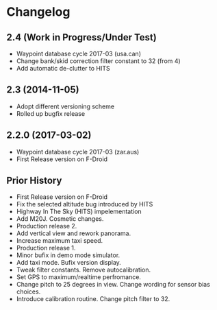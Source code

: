 Changelog
=========
2.4 (Work in Progress/Under Test)
------------------
* Waypoint database cycle 2017-03 (usa.can)
* Change bank/skid correction filter constant to 32 (from 4)
* Add automatic de-clutter to HITS

2.3 (2014-11-05)
------------------
* Adopt different versioning scheme
* Rolled up bugfix release 

2.2.0 (2017-03-02)
------------------
* Waypoint database cycle 2017-03 (zar.aus)
* First Release version on F-Droid

Prior History
------------------
* First Release version on F-Droid
* Fix the selected altitude bug introduced by HITS
* Highway In The Sky (HITS) impelementation
* Add M20J. Cosmetic changes.
* Production release 2.  
* Add vertical view and rework panorama. 
* Increase maximum taxi speed. 
* Production release 1. 
* Minor bufix in demo mode simulator. 
* Add taxi mode. Bufix version display. 
* Tweak filter constants. Remove autocalibration.
* Set GPS to maximum/realtime perfromance. 
* Change pitch to 25 degrees in view. Change wording for sensor bias choices.
* Introduce calibration routine. Change pitch filter to 32.